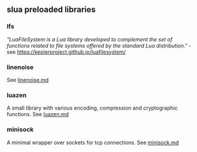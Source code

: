 ## slua preloaded libraries

### lfs

*"LuaFileSystem is a Lua library developed to complement the set of functions related to file systems offered by the standard Lua distribution."* - see https://keplerproject.github.io/luafilesystem/

### linenoise

See [linenoise.md](linenoise.md)

### luazen

A small library with various encoding, compression and cryptographic functions. See [luazen.md](luazen.md)

### minisock

A minimal wrapper over sockets for tcp connections. 
See [minisock.md](minisock.md)




